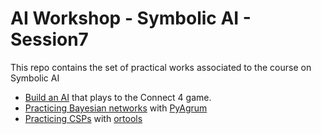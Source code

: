 # AI Workshop - Symbolic AI - Session7


This repo contains the set of practical works associated to the course on Symbolic AI

+ [Build an AI](./Etude_de_cas_Puissance4/Connect4.md) that plays to the Connect 4 game.
+ [Practicing Bayesian networks](./BN_PyAgrum/Uncertainty_Representation_BN_pyagrum.ipynb) with [PyAgrum](https://agrum.gitlab.io/)
+ [Practicing CSPs](./CSP/Lab_CSP_AI_Symbolic.ipynb) with [ortools](https://developers.google.com/optimization)
